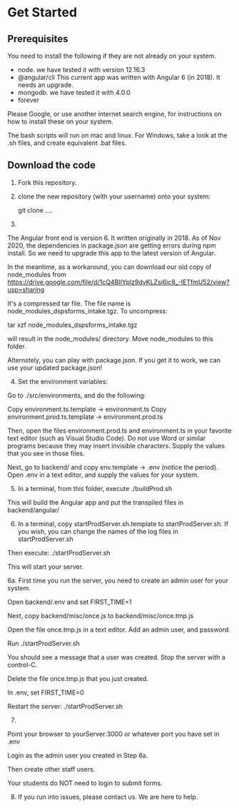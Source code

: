 # Get Started

## Prerequisites

You need to install the following if they are not already on your system.
* node. we have tested it with version 12.16.3
* @angular/cli   This current app was written with Angular 6 (in 2018). It needs an upgrade.
* mongodb. we have tested it with 4.0.0
* forever

Please Google, or use another internet search engine, for instructions on how to install these on your system.

The bash scripts will run on mac and linux. For Windows, take a look at the .sh files, and create equivalent .bat files. 


## Download the code

1. Fork this repository. 

2. clone the new repository (with your username) onto your system:

    git clone ....

3.
The Angular front end is version 6. It written originally in 2018. As of Nov 2020, the dependencies in package.json are getting errors during npm install. So we need to upgrade this app to the latest version of Angular. 

In the meantime, as a workaround, you can download our old copy of node_modules from https://drive.google.com/file/d/1cQ4BIIYplz9dyKLZsi6ic8_-IETfmU52/view?usp=sharing

It's a compressed tar file. The file name is node_modules_dspsforms_intake.tgz. To uncompress:

tar xzf node_modules_dspsforms_intake.tgz 

will result in the node_modules/ directory. Move node_modules to this folder.

Alternstely, you can play with package.json. If you get it to work, we can use your updated package.json!

4. Set the environment variables:

Go to ./src/environments, and do the following:

Copy environment.ts.template -> environment.ts
Copy environment.prod.ts.template -> environment.prod.ts

Then, open the files environment.prod.ts and environment.ts in your favorite text editor (such as Visual Studio Code). Do not use Word or similar programs because they may insert invisible characters. Supply the values that you see in those files. 

Next, go to backend/ and copy env.template -> .env  (notice the period). Open .env in a text editor, and supply the values for your system. 


5. In a terminal, from this folder, execute
    ./buildProd.sh

This will build the Angular app and put the transpiled files in backend/angular/ 

6. In a terminal, copy startProdServer.sh.template to startProdServer.sh. If you wish, you can change the names of the log files in startProdServer.sh

Then execute:
    ./startProdServer.sh

This will start your server. 

6a. First time you run the server, you need to create an admin user for your system. 

Open backend/.env and set FIRST_TIME=1

Next, copy backend/misc/once.js to backend/misc/once.tmp.js

Open the file once.tmp.js in a text editor. Add an admin user, and  password. 

Run ./startProdServer.sh


You should see a message that a user was created. Stop the server with a control-C.

Delete the file once.tmp.js that you just created.

In .env, set FIRST_TIME=0

Restart the server:  ./startProdServer.sh

7.
Point your browser to yourServer:3000  or whatever port you have set in .env

Login as the admin user you created in Step 6a. 

Then create other staff users. 

Your students do NOT need to login to submit forms. 

8. If you run into issues, please contact us. We are here to help.
